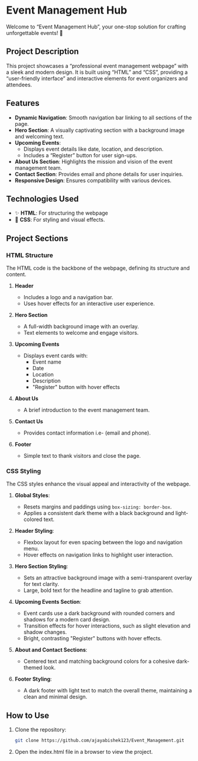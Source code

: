 # Event Management Hub
Welcome to “Event Management Hub”, your one-stop solution for crafting unforgettable events! 🎉

## Project Description
This project showcases a “professional event management webpage” with a sleek and modern design. It is built using “HTML” and “CSS”, providing a “user-friendly interface” and interactive elements for event organizers and attendees.

## Features
- **Dynamic Navigation**: Smooth navigation bar linking to all sections of the page.
- **Hero Section**: A visually captivating section with a background image and welcoming text.
- **Upcoming Events**:
  - Displays event details like date, location, and description.
  - Includes a “Register” button for user sign-ups.
- **About Us Section**: Highlights the mission and vision of the event management team.
- **Contact Section**: Provides email and phone details for user inquiries.
- **Responsive Design**: Ensures compatibility with various devices.

## Technologies Used
- ✨ **HTML**: For structuring the webpage
- 🎨 **CSS**: For styling and visual effects.

## Project Sections

### HTML Structure
The HTML code is the backbone of the webpage, defining its structure and content.
1. **Header**
   - Includes a logo and a navigation bar.
   - Uses hover effects for an interactive user experience.

2. **Hero Section**
   - A full-width background image with an overlay.
   - Text elements to welcome and engage visitors.

3. **Upcoming Events**
   - Displays event cards with:
     - Event name
     - Date
     - Location
     - Description
     - "Register" button with hover effects

4. **About Us**
   - A brief introduction to the event management team.

5. **Contact Us**
   - Provides contact information i.e- (email and phone).

6. **Footer**
   - Simple text to thank visitors and close the page.

### CSS Styling
The CSS styles enhance the visual appeal and interactivity of the webpage.
1. **Global Styles**:
   - Resets margins and paddings using `box-sizing: border-box`.
   - Applies a consistent dark theme with a black background and light-colored text.

2. **Header Styling**:
   - Flexbox layout for even spacing between the logo and navigation menu.
   - Hover effects on navigation links to highlight user interaction.

3. **Hero Section Styling**:
   - Sets an attractive background image with a semi-transparent overlay for text clarity.
   - Large, bold text for the headline and tagline to grab attention.

4. **Upcoming Events Section**:
   - Event cards use a dark background with rounded corners and shadows for a modern card design.
   - Transition effects for hover interactions, such as slight elevation and shadow changes.
   - Bright, contrasting "Register" buttons with hover effects.

5. **About and Contact Sections**:
   - Centered text and matching background colors for a cohesive dark-themed look.

6. **Footer Styling**:
   - A dark footer with light text to match the overall theme, maintaining a clean and minimal design.

## How to Use
1. Clone the repository:
   ```bash
   git clone https://github.com/ajayabishek123/Event_Management.git
2. Open the index.html file in a browser to view the project.
